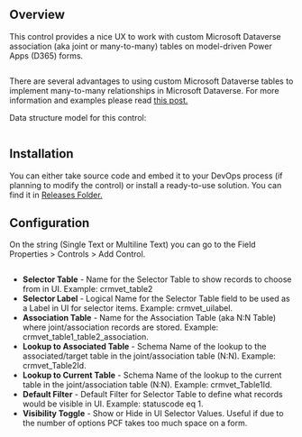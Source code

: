 <!-- wp:heading -->
<h2>Overview</h2>
<!-- /wp:heading -->

<!-- wp:paragraph -->
<p>This control provides a nice UX to work with custom Microsoft Dataverse association (aka joint or many-to-many) tables on model-driven Power Apps (D365) forms.</p>
<!-- /wp:paragraph -->

<!-- wp:image {"sizeSlug":"large","linkDestination":"none"} -->
<figure class="wp-block-image size-large"><img src="https://crm.vet/wp-content/uploads/2021/05/Association-Table-Control-Form-Example.gif" alt=""/></figure>
<!-- /wp:image -->

<!-- wp:paragraph -->
<p>There are several advantages to using custom Microsoft Dataverse tables to implement many-to-many relationships in Microsoft Dataverse. For more information and examples please read <a href="https://crm.vet/power-apps-pcf-association-table-control-for-joint-many-to-many-tables/">this post.</a></p>
<!-- /wp:paragraph -->

<!-- wp:paragraph -->
<p>Data structure model for this control:</p>
<!-- /wp:paragraph -->

<!-- wp:image {"id":550,"sizeSlug":"large","linkDestination":"none"} -->
<figure class="wp-block-image size-large"><img src="https://crm.vet/wp-content/uploads/2021/05/Association-Table-Control-ERD-Example.svg" alt="" class="wp-image-550"/></figure>
<!-- /wp:image -->

<!-- wp:heading -->
<h2>Installation</h2>
<!-- /wp:heading -->

<!-- wp:paragraph -->
<p>You can either take source code and embed it to your DevOps process (if planning to modify the control) or install a ready-to-use solution. You can find it in <a href="https://github.com/crmvet/AssociationTableControl/releases">Releases Folder.</a></p>
<!-- /wp:paragraph -->

<!-- wp:heading -->
<h2>Configuration</h2>
<!-- /wp:heading -->

<!-- wp:paragraph -->
<p>On the string (Single Text or Multiline Text) you can go to the Field Properties &gt; Controls &gt; Add Control. </p>
<!-- /wp:paragraph -->

<!-- wp:image {"id":615,"sizeSlug":"large","linkDestination":"none"} -->
<figure class="wp-block-image size-large"><img src="https://crm.vet/wp-content/uploads/2021/05/Association-Table-Control-Configuration-Form-Example-842x1024.png" alt="" class="wp-image-615"/></figure>
<!-- /wp:image -->

<!-- wp:list -->
<ul><li><strong>Selector Table</strong> - Name for the Selector Table to show records to choose from in UI. Example: crmvet_table2</li><li><strong>Selector Label</strong> - Logical Name for the Selector Table field to be used as a Label in UI for selector items. Example: crmvet_uilabel.</li><li><strong>Association Table</strong> - Name for the Association Table (aka N:N Table) where joint/association records are stored. Example: crmvet_table1_table2_association.</li><li><strong>Lookup to Associated Table</strong> - Schema Name of the lookup to the associated/target table in the joint/association table (N:N). Example: crmvet_Table2Id.</li><li><strong>Lookup to Current Table</strong> - Schema Name of the lookup to the current table in the joint/association table (N:N). Example: crmvet_Table1Id.</li><li><strong>Default Filter</strong> - Default Filter for Selector Table to define what records would be visible in UI. Example: statuscode eq 1.</li><li><strong>Visibility Toggle</strong> - Show or Hide in UI Selector Values. Useful if due to the number of options PCF takes too much space on a form.</li></ul>
<!-- /wp:list -->
